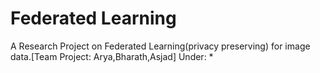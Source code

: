 # Federated Learning
 A Research Project on Federated Learning(privacy preserving) for image data.[Team Project: Arya,Bharath,Asjad]
 Under:
 * 
